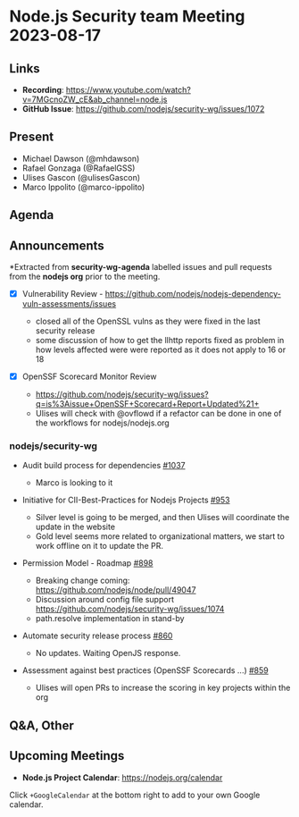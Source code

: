 # Node.js  Security team Meeting 2023-08-17

## Links

* **Recording**:  https://www.youtube.com/watch?v=7MGcnoZW_cE&ab_channel=node.js
* **GitHub Issue**: https://github.com/nodejs/security-wg/issues/1072

## Present

* Michael Dawson (@mhdawson)
* Rafael Gonzaga (@RafaelGSS)
* Ulises Gascon (@ulisesGascon)
* Marco Ippolito (@marco-ippolito)

## Agenda

## Announcements

*Extracted from **security-wg-agenda** labelled issues and pull requests from the **nodejs org** prior to the meeting.

- [X] Vulnerability Review - https://github.com/nodejs/nodejs-dependency-vuln-assessments/issues
  - closed all of the OpenSSL vulns as they were fixed in the last security release
  - some discussion of how to get the llhttp reports fixed as problem in how levels affected were were reported as it does not apply to 16 or 18

- [x] OpenSSF Scorecard Monitor Review
  - https://github.com/nodejs/security-wg/issues?q=is%3Aissue+OpenSSF+Scorecard+Report+Updated%21+
  - Ulises will check with @ovflowd if a refactor can be done in one of the workflows for nodejs/nodejs.org 

### nodejs/security-wg

* Audit build process for dependencies [#1037](https://github.com/nodejs/security-wg/issues/1037)
  * Marco is looking to it

* Initiative for CII-Best-Practices for Nodejs Projects [#953](https://github.com/nodejs/security-wg/issues/953)
  * Silver level is going to be merged, and then Ulises will coordinate the update in the website
  * Gold level seems more related to organizational matters, we start to work offline on it to update the PR.

* Permission Model - Roadmap [#898](https://github.com/nodejs/security-wg/issues/898)
  * Breaking change coming: https://github.com/nodejs/node/pull/49047
  * Discussion around config file support https://github.com/nodejs/security-wg/issues/1074
  * path.resolve implementation in stand-by

* Automate security release process [#860](https://github.com/nodejs/security-wg/issues/860)
  * No updates. Waiting OpenJS response.

* Assessment against best practices (OpenSSF Scorecards ...) [#859](https://github.com/nodejs/security-wg/issues/859)
  * Ulises will open PRs to increase the scoring in key projects within the org 

## Q&A, Other

## Upcoming Meetings

* **Node.js Project Calendar**: <https://nodejs.org/calendar>

Click `+GoogleCalendar` at the bottom right to add to your own Google calendar.

